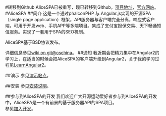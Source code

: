 #转移到Github
AliceSPA已被重写，现已转移到Github，[项目地址](https://github.com/TeamUnfinite/AliceSPA)，[官方网站](https://teamunfinite.github.io/AliceSPASite)。
#AliceSPA
##简介
这是一个通过phalconPHP 与 Angular.js实现的开源SPA（single page application）框架，API服务器与客户端完全分离，响应式客户端，可用于开发web、手机APP等多端项目。集成了支付宝担保交易、天下畅通短信服务。实现了一套用于SPA的SEO机制。  
  
AliceSPA基于BSD协议发布。  
  
详细信息参见[wiki on git@oschina](http://git.oschina.net/ruojianll/AliceSPA/wikis/home)。
##通知
我近期会把精力集中在Angular2的学习上，在适当的时候会把AliceSPA的客户端升级到Angular2，关于我的学习过程见[LearnAngular2](http://git.oschina.net/ruojianll/LearnAngular2)。



##演示
参见[演示站点](http://shop.laxalex.net)。


##安装
参见[安装说明](http://git.oschina.net/ruojianll/AliceSPA/wikis/2%E3%80%81%E5%AE%89%E8%A3%85)。

##参与到AliceSPA的开发
我们欢迎广大开源运动爱好者参与到AliceSPA的开发中，AliceSPA是一个有前景的基于服务器API的SPA项目。  
参见[加入开发](http://git.oschina.net/ruojianll/AliceSPA/wikis/3%E3%80%81%E5%8A%A0%E5%85%A5%E5%88%B0%E5%BC%80%E5%8F%91%E4%B8%AD)。